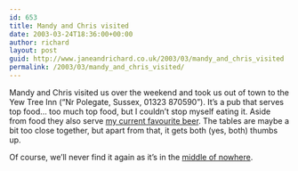 ```yaml
---
id: 653
title: Mandy and Chris visited
date: 2003-03-24T18:36:00+00:00
author: richard
layout: post
guid: http://www.janeandrichard.co.uk/2003/03/mandy_and_chris_visited
permalink: /2003/03/mandy_and_chris_visited/
---
```

Mandy and Chris visited us over the weekend and took us out of town to the Yew Tree Inn (&#8220;Nr Polegate, Sussex, 01323 870590&#8221;). It&#8217;s a pub that serves top food&#8230; too much top food, but I couldn&#8217;t stop myself eating it. Aside from food they also serve [my current favourite beer](http://www.briansbelly.com/beerbelly/caffreysirishale.shtml). The tables are maybe a bit too close together, but apart from that, it gets both (yes, both) thumbs up.

Of course, we&#8217;ll never find it again as it&#8217;s in the [middle of nowhere](http://www.multimap.co.uk/map/browse.cgi?client=print&X=550000&Y=110000&gride=554432&gridn=107427&scale=200000&coordsys=gb&addr1=&addr2=&addr3=&pc=BN266RX&place=).